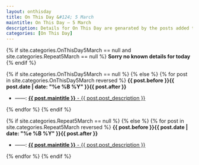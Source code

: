 ```yaml
---
layout: onthisday
title: On This Day &#124; 5 March
maintitle: On This Day — 5 March
description: Details for On This Day are genarated by the posts added to the website so the content is subject to changes/updates over time.
categories: [On This Day]
---
```


{% if site.categories.OnThisDay5March == null and site.categories.Repeat5March == null %}
<strong>Sorry no known details for today</strong>
{% endif %}

{% if site.categories.OnThisDay5March == null %}
{% else %}
{% for post in site.categories.OnThisDay5March reversed %}
<strong>{{ post.before }}{{ post.date | date: "%e %B %Y" }}{{ post.after }}</strong>
<ul>
<li> ——: <a href="{{ post.url }}"><strong>{{ post.maintitle }}</strong> - {{ post.post_description }}</a></li>
</ul>
{% endfor %}
{% endif %}

{% if site.categories.Repeat5March == null %}
{% else %}
{% for post in site.categories.Repeat5March reversed %}
<strong>{{ post.before }}{{ post.date | date: "%e %B %Y" }}{{ post.after }}</strong>
<ul>
<li> ——: <a href="{{ post.url }}"><strong>{{ post.maintitle }}</strong> - {{ post.post_description }}</a></li>
</ul>
{% endfor %}
{% endif %}
